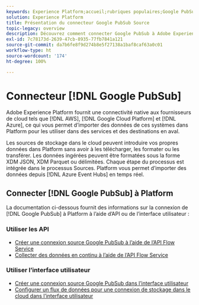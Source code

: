 ```yaml
---
keywords: Experience Platform;accueil;rubriques populaires;Google PubSub;google pubsub
solution: Experience Platform
title: Présentation du connecteur Google PubSub Source
topic-legacy: overview
description: Découvrez comment connecter Google PubSub à Adobe Experience Platform à l’aide des API ou de l’interface utilisateur.
exl-id: 7c78173d-2639-47cb-8935-77fb7841a121
source-git-commit: da7b6fe8f9d274b8e5f27138a1baf8caf63a0c01
workflow-type: ht
source-wordcount: '174'
ht-degree: 100%

---
```


# Connecteur [!DNL Google PubSub]

Adobe Experience Platform fournit une connectivité native aux fournisseurs de cloud tels que [!DNL AWS], [!DNL Google Cloud Platform] et [!DNL Azure], ce qui vous permet d’importer des données de ces systèmes dans Platform pour les utiliser dans des services et des destinations en aval.

Les sources de stockage dans le cloud peuvent introduire vos propres données dans Platform sans avoir à les télécharger, les formater ou les transférer. Les données ingérées peuvent être formatées sous la forme XDM JSON, XDM Parquet ou délimitées. Chaque étape du processus est intégrée dans le processus Sources. Platform vous permet d’importer des données depuis [!DNL Azure Event Hubs] en temps réel.

## Connecter [!DNL Google PubSub] à Platform

La documentation ci-dessous fournit des informations sur la connexion de [!DNL Google PubSub] à Platform à l’aide d’API ou de l’interface utilisateur :

### Utiliser les API

- [Créer une connexion source Google PubSub à l’aide de l’API Flow Service](../../tutorials/api/create/cloud-storage/google-pubsub.md)
- [Collecter des données en continu à l’aide de l’API Flow Service](../../tutorials/api/collect/streaming.md)

### Utiliser l’interface utilisateur

- [Créer une connexion source Google PubSub dans l’interface utilisateur](../../tutorials/ui/create/cloud-storage/google-pubsub.md)
- [Configurer un flux de données pour une connexion de stockage dans le cloud dans l’interface utilisateur](../../tutorials/ui/dataflow/streaming/cloud-storage-streaming.md)
